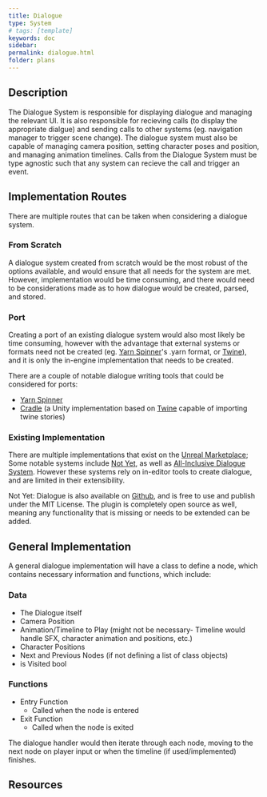 ```yaml
---
title: Dialogue
type: System
# tags: [template]
keywords: doc
sidebar: 
permalink: dialogue.html
folder: plans
---
```


## Description

The Dialogue System is responsible for displaying dialogue and managing the relevant UI. It is also responsible for recieving calls (to display the appropriate dialgue) and sending calls to other systems (eg. navigation manager to trigger scene change). The dialogue system must also be capable of managing camera position, setting character poses and position, and managing animation timelines.
Calls from the Dialogue System must be type agnostic such that any system can recieve the call and trigger an event.

## Implementation Routes

There are multiple routes that can be taken when considering a dialogue system.

### From Scratch

A dialogue system created from scratch would be the most robust of the options available, and would ensure that all needs for the system are met. However, implementation would be time consuming, and there would need to be considerations made as to how dialogue would be created, parsed, and stored.

### Port

Creating a port of an existing dialogue system would also most likely be time consuming, however with the advantage that external systems or formats need not be created (eg. [Yarn Spinner]'s .yarn format, or [Twine]), and it is only the in-engine implementation that needs to be created.

There are a couple of notable dialogue writing tools that could be considered for ports:

- [Yarn Spinner]
- [Cradle] (a Unity implementation based on [Twine] capable of importing twine stories)

### Existing Implementation

There are multiple implementations that exist on the [Unreal Marketplace];
Some notable systems include [Not Yet], as well as [All-Inclusive Dialogue System]. However these systems rely on in-editor tools to create dialogue, and are limited in their extensibility.

Not Yet: Dialogue is also available on [Github](https://github.com/NotYetGames/DlgSystem), and is free to use and publish under the MIT License. The plugin is completely open source as well, meaning any functionality that is missing or needs to be extended can be added.

## General Implementation

A general dialogue implementation will have a class to define a node, which contains necessary information and functions, which include:

### Data

- The Dialogue itself
- Camera Position
- Animation/Timeline to Play (might not be necessary- Timeline would handle SFX, character animation and positions, etc.)
- Character Positions
- Next and Previous Nodes (if not defining a list of class objects)
- is Visited bool

### Functions

- Entry Function
  - Called when the node is entered
- Exit Function
  - Called when the node is exited

The dialogue handler would then iterate through each node, moving to the next node on player input or when the timeline (if used/implemented) finishes.

## Resources

[Yarn Spinner]: https://docs.yarnspinner.dev/

[Twine]: https://twinery.org/

[Cradle]: https://github.com/daterre/Cradle

[All-Inclusive Dialogue System]: https://www.unrealengine.com/marketplace/en-US/product/all-inclusive-dialogue-system

[Not Yet]: https://www.unrealengine.com/marketplace/en-US/product/not-yet-dialogue-system

[Unreal Marketplace]: https://www.unrealengine.com/marketplace/en-US/assets?count=20&keywords=dialogue&sortBy=relevancy&sortDir=DESC&start=0

